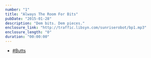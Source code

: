 ```yaml
---
number: "1"
title: "Always The Room For Bits"
pubDate: "2015-01-28"
description: "Dem bits. Dem pieces."
enclosure_link: "http://traffic.libsyn.com/sunriserobot/bp1.mp3"
enclosure_length: "0"
duration: "00:00:00"
---
```

- [#Butts](#)